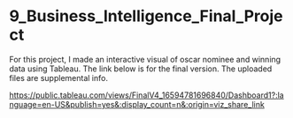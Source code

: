 # 9_Business_Intelligence_Final_Project

For this project, I made an interactive visual of oscar nominee and winning data using Tableau. The link below is for the final version. The uploaded files are supplemental info. 

https://public.tableau.com/views/FinalV4_16594781696840/Dashboard1?:language=en-US&publish=yes&:display_count=n&:origin=viz_share_link 
